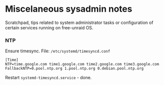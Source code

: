 # Miscelaneous sysadmin notes
Scratchpad, tips related to system administrator tasks or configuration of certain services running on free-unraid OS.

### NTP

Ensure timesync. File: `/etc/systemd/timesyncd.conf`
```
[Time]
NTP=time.google.com time1.google.com time2.google.com time3.google.com
FallbackNTP=0.pool.ntp.org 1.pool.ntp.org 0.debian.pool.ntp.org
```

Restart `systemd-timesyncd.service` - done.